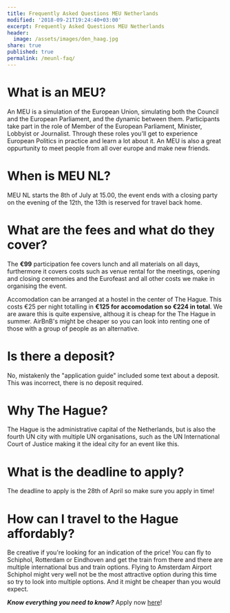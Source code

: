 ```yaml
---
title: Frequently Asked Questions MEU Netherlands
modified: '2018-09-21T19:24:40+03:00'
excerpt: Frequently Asked Questions MEU Netherlands
header:
  image: /assets/images/den_haag.jpg
share: true
published: true
permalink: /meunl-faq/
---
```


# What is an MEU?

An MEU is a simulation of the European Union, simulating both the Council and the European Parliament, and the dynamic between them. Participants take part in the role of Member of the European Parliament, Minister, Lobbyist or Journalist. Through these roles you'll get to experience European Politics in practice and learn a lot about it. An MEU is also a great oppurtunity to meet people from all over europe and make new friends.

# When is MEU NL?

MEU NL starts the 8th of July at 15.00, the event ends with a closing party on the evening of the 12th, the 13th is reserved for travel back home.

# What are the fees and what do they cover?

The **€99** participation fee covers lunch and all materials on all days, furthermore it covers costs such as venue rental for the meetings, opening and closing ceremonies and the Eurofeast and all other costs we make in organising the event.

Accomodation can be arranged at a hostel in the center of The Hague. This costs €25 per night totalling in **€125 for accomodation so €224 in total**. We are aware this is quite expensive, althoug it is cheap for the The Hague in summer. AirBnB's might be cheaper so you can look into renting one of those with a group of people as an alternative.

# Is there a deposit?

No, mistakenly the "application guide" included some text about a deposit. This was incorrect, there is no deposit required.

# Why The Hague?

The Hague is the administrative capital of the Netherlands, but is also the fourth UN city with multiple UN organisations, such as the UN International Court of Justice making it the ideal city for an event like this.

# What is the deadline to apply?

The deadline to apply is the 28th of April so make sure you apply in time!

# How can I travel to the Hague affordably?

Be creative if you're looking for an indication of the price! You can fly to Schiphol, Rotterdam or Eindhoven and get the train from there and there are multiple international bus and train options. Flying to Amsterdam Airport Schiphol might very well not be the most attractive option during this time so try to look into multiple options. And it might be cheaper than you would expect.

***Know everything you need to know?***
Apply now [here](https://docs.google.com/forms/u/2/d/1TPLp0oxEayz6Ra1WQEgB2ivfLOcT7OUJl__lkx0sSSQ/edit?usp=drive_web)!
